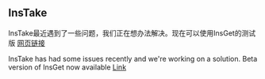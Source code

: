 ## InsTake

InsTake最近遇到了一些问题，我们正在想办法解决。现在可以使用InsGet的测试版 [网页链接](https://testflight.apple.com/join/Wkaq6DeA)    

InsTake has had some issues recently and we're working on a solution. Beta version of InsGet now available [Link](https://testflight.apple.com/join/Wkaq6DeA)    

